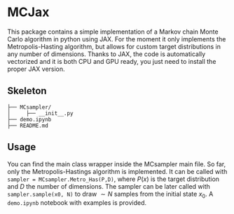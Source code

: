 # MCJax

This package contains a simple implementation of a Markov chain Monte Carlo algorithm in python using JAX. For the moment it only implements the Metropolis-Hasting algorithm, but allows for custom target distributions in any number of dimensions. Thanks to JAX, the code is automatically vectorized and it is both CPU and GPU ready, you just need to install the proper JAX version.


## Skeleton
```
├── MCsampler/
│     ├── __init__.py
├── demo.ipynb
├── README.md
```

## Usage

You can find the main class wrapper inside the MCsampler main file. So far, only the Metropolis-Hastings algorithm is implemented. It can be called with `sampler = MCsampler.Metro_Has(P,D)`, where $P(x)$ is the target distribution and $D$ the number of dimensions. The sampler can be later called with `sampler.sample(x0, N)` to draw $\sim N$ samples from the initial state $x_0$. A `demo.ipynb` notebook with examples is provided.